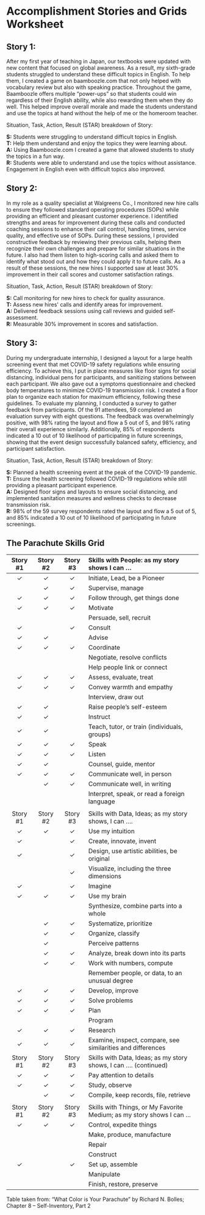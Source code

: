 # Accomplishment Stories and Grids Worksheet

## Story 1:

After my first year of teaching in Japan, our textbooks were updated with new content that focused on global awareness. As a result, my sixth-grade students struggled to understand these difficult topics in English. To help them, I created a game on baamboozle.com that not only helped with vocabulary review but also with speaking practice. Throughout the game, Baamboozle offers multiple “power-ups” so that students could win regardless of their English ability, while also rewarding them when they do well. This helped improve overall morale and made the students understand and use the topics at hand without the help of me or the homeroom teacher.

Situation, Task, Action, Result (STAR) breakdown of Story:

**S:** Students were struggling to understand difficult topics in English.  
**T:** Help them understand and enjoy the topics they were learning about.  
**A:** Using Baamboozle.com I created a game that allowed students to study the topics in a fun way.  
**R:** Students were able to understand and use the topics without assistance. Engagement in English even with difficult topics also improved.

## Story 2:

In my role as a quality specialist at Walgreens Co., I monitored new hire calls to ensure they followed standard operating procedures (SOPs) while providing an efficient and pleasant customer experience. I identified strengths and areas for improvement during these calls and conducted coaching sessions to enhance their call control, handling times, service quality, and effective use of SOPs. During these sessions, I provided constructive feedback by reviewing their previous calls, helping them recognize their own challenges and prepare for similar situations in the future. I also had them listen to high-scoring calls and asked them to identify what stood out and how they could apply it to future calls. As a result of these sessions, the new hires I supported saw at least 30% improvement in their call scores and customer satisfaction ratings.

Situation, Task, Action, Result (STAR) breakdown of Story:

**S:** Call monitoring for new hires to check for quality assurance.  
**T:** Assess new hires' calls and identify areas for improvement.  
**A:** Delivered feedback sessions using call reviews and guided self-assessment.  
**R:** Measurable 30% improvement in scores and satisfaction.

## Story 3:

During my undergraduate internship, I designed a layout for a large health screening event that met COVID-19 safety regulations while ensuring efficiency. To achieve this, I put in place measures like floor signs for social distancing, individual pens for participants, and sanitizing stations between each participant. We also gave out a symptoms questionnaire and checked body temperatures to minimize COVID-19 transmission risk. I created a floor plan to organize each station for maximum efficiency, following these guidelines. To evaluate my planning, I conducted a survey to gather feedback from participants. Of the 91 attendees, 59 completed an evaluation survey with eight questions. The feedback was overwhelmingly positive, with 98% rating the layout and flow a 5 out of 5, and 98% rating their overall experience similarly. Additionally, 85% of respondents indicated a 10 out of 10 likelihood of participating in future screenings, showing that the event design successfully balanced safety, efficiency, and participant satisfaction.

Situation, Task, Action, Result (STAR) breakdown of Story:

**S:** Planned a health screening event at the peak of the COVID-19 pandemic.  
**T:** Ensure the health screening followed COVID-19 regulations while still providing a pleasant participant experience.  
**A:** Designed floor signs and layouts to ensure social distancing, and implemented sanitation measures and wellness checks to decrease transmission risk.  
**R:** 98% of the 59 survey respondents rated the layout and flow a 5 out of 5, and 85% indicated a 10 out of 10 likelihood of participating in future screenings.

## The Parachute Skills Grid

| Story #1 | Story #2 | Story #3 | Skills with People: as my story shows I can … |
| :---: | :---: | :---: | :--- |
| ✓ | ✓ | ✓ | Initiate, Lead, be a Pioneer |
|  | ✓ | ✓ | Supervise, manage |
| ✓ | ✓ | ✓ | Follow through, get things done |
| ✓ | ✓ | ✓ | Motivate |
|  |  |  | Persuade, sell, recruit |
| ✓ |  | ✓ | Consult |
| ✓ | ✓ |  | Advise |
| ✓ | ✓ | ✓ | Coordinate |
|  |  |  | Negotiate, resolve conflicts |
|  |  |  | Help people link or connect |
| ✓ | ✓ | ✓ | Assess, evaluate, treat |
| ✓ | ✓ | ✓ | Convey warmth and empathy |
|  |  |  | Interview, draw out |
| ✓ | ✓ |  | Raise people’s self-esteem |
| ✓ | ✓ |  | Instruct |
| ✓ | ✓ |  | Teach, tutor, or train (individuals, groups) |
| ✓ | ✓ | ✓ | Speak |
| ✓ | ✓ | ✓ | Listen |
| ✓ | ✓ |  | Counsel, guide, mentor |
| ✓ | ✓ | ✓ | Communicate well, in person |
|  | ✓ | ✓ | Communicate well, in writing |
|  |  |  | Interpret, speak, or read a foreign language |
|  |  |  |  |
| Story #1 | Story #2 | Story #3 | Skills with Data, Ideas; as my story shows, I can …. |
| ✓ | ✓ | ✓ | Use my intuition |
| ✓ |  | ✓ | Create, innovate, invent |
| ✓ |  | ✓ | Design, use artistic abilities, be original |
|  |  | ✓ | Visualize, including the three dimensions |
| ✓ |  | ✓ | Imagine |
| ✓ | ✓ | ✓ | Use my brain |
|  |  |  | Synthesize, combine parts into a whole |
|  | ✓ | ✓ | Systematize, prioritize |
|  | ✓ | ✓ | Organize, classify |
|  | ✓ |  | Perceive patterns |
|  | ✓ | ✓ | Analyze, break down into its parts |
|  | ✓ | ✓ | Work with numbers, compute |
|  |  |  | Remember people, or data, to an unusual degree |
| ✓ | ✓ | ✓ | Develop, improve |
| ✓ | ✓ | ✓ | Solve problems |
| ✓ | ✓ | ✓ | Plan |
|  |  |  | Program |
| ✓ | ✓ | ✓ | Research |
| ✓ | ✓ | ✓ | Examine, inspect, compare, see similarities and differences |
| Story #1 | Story #2 | Story #3 | Skills with Data, Ideas; as my story shows, I can …. (continued) |
| ✓ | ✓ | ✓ | Pay attention to details |
| ✓ | ✓ | ✓ | Study, observe |
|  | ✓ | ✓ | Compile, keep records, file, retrieve |
|  |  |  |  |
| Story #1 | Story #2 | Story #3 | Skills with Things, or My Favorite Medium; as my story shows I can … |
| ✓ | ✓ | ✓ | Control, expedite things |
|  |  |  | Make, produce, manufacture |
|  |  |  | Repair |
|  |  |  | Construct |
| ✓ |  | ✓ | Set up, assemble |
|  |  |  | Manipulate |
|  |  |  | Finish, restore, preserve |

Table taken from: “What Color is Your Parachute” by Richard N. Bolles; Chapter 8 – Self-Inventory, Part 2
